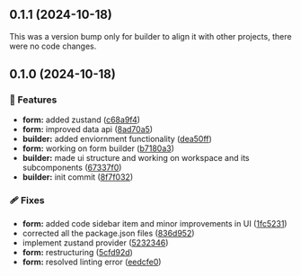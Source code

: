 ## 0.1.1 (2024-10-18)

This was a version bump only for builder to align it with other projects, there were no code changes.

## 0.1.0 (2024-10-18)

### 🚀 Features

- **form:** added zustand ([c68a9f4](https://github.com/rhinobase/fibr/commit/c68a9f4))
- **form:** improved data api ([8ad70a5](https://github.com/rhinobase/fibr/commit/8ad70a5))
- **builder:** added enviornment functionality ([dea50ff](https://github.com/rhinobase/fibr/commit/dea50ff))
- **form:** working on form builder ([b7180a3](https://github.com/rhinobase/fibr/commit/b7180a3))
- **builder:** made ui structure and working on workspace and its subcomponents ([67337f0](https://github.com/rhinobase/fibr/commit/67337f0))
- **builder:** init commit ([8f7f032](https://github.com/rhinobase/fibr/commit/8f7f032))

### 🩹 Fixes

- **form:** added code sidebar item and minor improvements in UI ([1fc5231](https://github.com/rhinobase/fibr/commit/1fc5231))
- corrected all the package.json files ([836d952](https://github.com/rhinobase/fibr/commit/836d952))
- implement zustand provider ([5232346](https://github.com/rhinobase/fibr/commit/5232346))
- **form:** restructuring ([5cfd92d](https://github.com/rhinobase/fibr/commit/5cfd92d))
- **form:** resolved linting error ([eedcfe0](https://github.com/rhinobase/fibr/commit/eedcfe0))